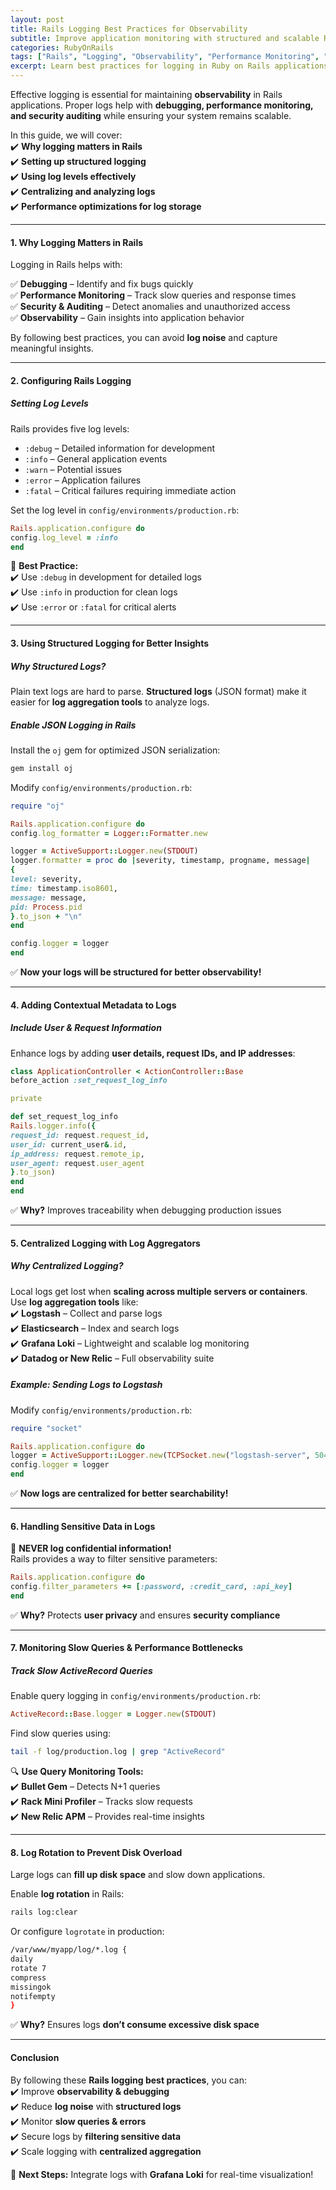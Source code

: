 ```yaml
---
layout: post  
title: Rails Logging Best Practices for Observability  
subtitle: Improve application monitoring with structured and scalable Rails logging  
categories: RubyOnRails  
tags: ["Rails", "Logging", "Observability", "Performance Monitoring", "Structured Logs"]  
excerpt: Learn best practices for logging in Ruby on Rails applications to improve observability, debugging, and performance monitoring.  
---
```



Effective logging is essential for maintaining **observability** in Rails applications. Proper logs help with **debugging, performance monitoring, and security auditing** while ensuring your system remains scalable.

In this guide, we will cover:  
✔️ **Why logging matters in Rails**  
✔️ **Setting up structured logging**  
✔️ **Using log levels effectively**  
✔️ **Centralizing and analyzing logs**  
✔️ **Performance optimizations for log storage**

---

#### **1. Why Logging Matters in Rails**
Logging in Rails helps with:

✅ **Debugging** – Identify and fix bugs quickly  
✅ **Performance Monitoring** – Track slow queries and response times  
✅ **Security & Auditing** – Detect anomalies and unauthorized access  
✅ **Observability** – Gain insights into application behavior

By following best practices, you can avoid **log noise** and capture meaningful insights.

---

#### **2. Configuring Rails Logging**
##### **Setting Log Levels**
Rails provides five log levels:

- `:debug` – Detailed information for development
- `:info` – General application events
- `:warn` – Potential issues
- `:error` – Application failures
- `:fatal` – Critical failures requiring immediate action

Set the log level in `config/environments/production.rb`:  
```rb  
Rails.application.configure do  
config.log_level = :info  
end  
```

🚀 **Best Practice:**  
✔️ Use `:debug` in development for detailed logs  
✔️ Use `:info` in production for clean logs  
✔️ Use `:error` or `:fatal` for critical alerts

---

#### **3. Using Structured Logging for Better Insights**
##### **Why Structured Logs?**
Plain text logs are hard to parse. **Structured logs** (JSON format) make it easier for **log aggregation tools** to analyze logs.

##### **Enable JSON Logging in Rails**
Install the `oj` gem for optimized JSON serialization:  
```sh  
gem install oj  
```

Modify `config/environments/production.rb`:  
```rb  
require "oj"

Rails.application.configure do  
config.log_formatter = Logger::Formatter.new

logger = ActiveSupport::Logger.new(STDOUT)  
logger.formatter = proc do |severity, timestamp, progname, message|  
{  
level: severity,  
time: timestamp.iso8601,  
message: message,  
pid: Process.pid  
}.to_json + "\n"  
end

config.logger = logger  
end  
```

✅ **Now your logs will be structured for better observability!**

---

#### **4. Adding Contextual Metadata to Logs**
##### **Include User & Request Information**
Enhance logs by adding **user details, request IDs, and IP addresses**:  
```rb  
class ApplicationController < ActionController::Base  
before_action :set_request_log_info

private

def set_request_log_info  
Rails.logger.info({  
request_id: request.request_id,  
user_id: current_user&.id,  
ip_address: request.remote_ip,  
user_agent: request.user_agent  
}.to_json)  
end  
end  
```

✅ **Why?** Improves traceability when debugging production issues

---

#### **5. Centralized Logging with Log Aggregators**
##### **Why Centralized Logging?**
Local logs get lost when **scaling across multiple servers or containers**. Use **log aggregation tools** like:  
✔️ **Logstash** – Collect and parse logs  
✔️ **Elasticsearch** – Index and search logs  
✔️ **Grafana Loki** – Lightweight and scalable log monitoring  
✔️ **Datadog or New Relic** – Full observability suite

##### **Example: Sending Logs to Logstash**
Modify `config/environments/production.rb`:  
```rb  
require "socket"

Rails.application.configure do  
logger = ActiveSupport::Logger.new(TCPSocket.new("logstash-server", 5044))  
config.logger = logger  
end  
```

✅ **Now logs are centralized for better searchability!**

---

#### **6. Handling Sensitive Data in Logs**
🚨 **NEVER log confidential information!**  
Rails provides a way to filter sensitive parameters:  
```rb  
Rails.application.configure do  
config.filter_parameters += [:password, :credit_card, :api_key]  
end  
```

✅ **Why?** Protects **user privacy** and ensures **security compliance**

---

#### **7. Monitoring Slow Queries & Performance Bottlenecks**
##### **Track Slow ActiveRecord Queries**
Enable query logging in `config/environments/production.rb`:  
```rb  
ActiveRecord::Base.logger = Logger.new(STDOUT)  
```

Find slow queries using:  
```sh  
tail -f log/production.log | grep "ActiveRecord"  
```

🔍 **Use Query Monitoring Tools:**  
✔️ **Bullet Gem** – Detects N+1 queries  
✔️ **Rack Mini Profiler** – Tracks slow requests  
✔️ **New Relic APM** – Provides real-time insights

---

#### **8. Log Rotation to Prevent Disk Overload**
Large logs can **fill up disk space** and slow down applications.

Enable **log rotation** in Rails:  
```sh  
rails log:clear  
```

Or configure `logrotate` in production:  
```sh  
/var/www/myapp/log/*.log {  
daily  
rotate 7  
compress  
missingok  
notifempty  
}  
```

✅ **Why?** Ensures logs **don’t consume excessive disk space**

---

#### **Conclusion**
By following these **Rails logging best practices**, you can:  
✔️ Improve **observability & debugging**  
✔️ Reduce **log noise** with **structured logs**  
✔️ Monitor **slow queries & errors**  
✔️ Secure logs by **filtering sensitive data**  
✔️ Scale logging with **centralized aggregation**

🚀 **Next Steps:** Integrate logs with **Grafana Loki** for real-time visualization!  
